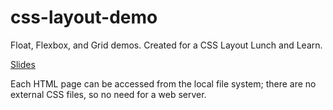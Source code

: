 # css-layout-demo
Float, Flexbox, and Grid demos. Created for a CSS Layout Lunch and Learn.

[Slides](https://docs.google.com/presentation/d/1y9fxD0q_fHMUo1w_TV6v6Pjkqg7lZlGawg0XBxIM_Kk/edit?usp=sharing)

Each HTML page can be accessed from the local file system; there are no external CSS files, so no need for a web server.